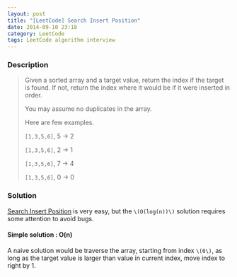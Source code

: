 ```yaml
---
layout: post
title: "[LeetCode] Search Insert Position"
date: 2014-09-10 23:18
category: LeetCode
tags: LeetCode algorithm interview
---
```


### Description
> Given a sorted array and a target value, return the index if the target is found. If not, return the index where it would be if it were inserted in order.
>
> You may assume no duplicates in the array.
>
> Here are few examples.
>
> `[1,3,5,6]`, 5 → 2
> 
> `[1,3,5,6]`, 2 → 1
> 
> `[1,3,5,6]`, 7 → 4
> 
> `[1,3,5,6]`, 0 → 0

### Solution

[Search Insert Position](https://oj.leetcode.com/problems/search-insert-position/) is very easy, but the `\(O(log(n))\)` solution requires some attention to avoid bugs.

#### Simple solution : O(n)
A naive solution would be traverse the array, starting from index `\(0\)`, as long as the target value is larger than value in current index, move index to right by 1.




